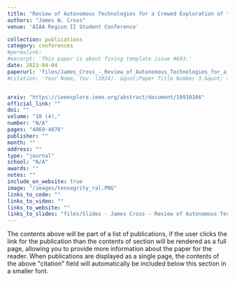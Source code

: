 ```yaml
---
title: "Review of Autonomous Technologies for a Crewed Exploration of the Lunar South Pole"
authors: "James W. Cross"
venue: 'AIAA Region II Student Conference'

collection: publications
category: conferences
#permalink: 
#excerpt: 'This paper is about fixing template issue #693.'
date: 2023-04-04
paperurl: 'files/James_Cross_-_Review_of_Autonomous_Technologies_for_a_Crewed_Exploration_of_the_Lunar_South_Pole.pdf'
#citation: 'Your Name, You. (2024). &quot;Paper Title Number 3.&quot; <i>GitHub Journal of Bugs</i>. 1(3).'


arxiv: "https://ieeexplore.ieee.org/abstract/document/10910166"
official_link: ""
doi: ""
volume: "10 (4),"
number: "N/A"
pages: "4069-4076"
publisher: ""
month: ""
address: ""
type: "journal"
school: "N/A"
awards: ""
notes: ""
include_on_website: true
image: "/images/tensegrity_ral.PNG"
links_to_code: ""
links_to_video: ""
links_to_website: ""
links_to_slides: "files/Slides - James Cross - Review of Autonomous Technologies for a Crewed Exploration of the Lunar South Pole.pdf"
---
```

The contents above will be part of a list of publications, if the user clicks the link for the publication than the contents of section will be rendered as a full page, allowing you to provide more information about the paper for the reader. When publications are displayed as a single page, the contents of the above "citation" field will automatically be included below this section in a smaller font.
